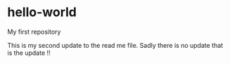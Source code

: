 # hello-world
My first repository

This is my second update to the read me file. Sadly there is no update that is the update !!
